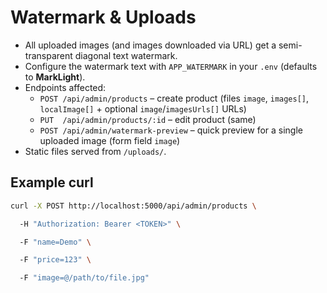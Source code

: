 # Watermark & Uploads

- All uploaded images (and images downloaded via URL) get a semi-transparent diagonal text watermark.
- Configure the watermark text with `APP_WATERMARK` in your `.env` (defaults to **MarkLight**).
- Endpoints affected:
  - `POST /api/admin/products` – create product (files `image`, `images[]`, `localImage[]` + optional `image`/`imagesUrls[]` URLs)
  - `PUT  /api/admin/products/:id` – edit product (same)
  - `POST /api/admin/watermark-preview` – quick preview for a single uploaded image (form field `image`)
- Static files served from `/uploads/`.

## Example curl

```bash
curl -X POST http://localhost:5000/api/admin/products \

  -H "Authorization: Bearer <TOKEN>" \

  -F "name=Demo" \

  -F "price=123" \

  -F "image=@/path/to/file.jpg"
```
